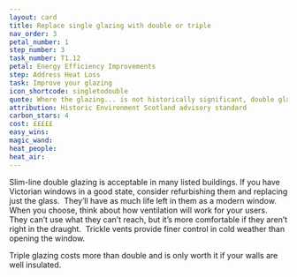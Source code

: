 ```yaml
---
layout: card
title: Replace single glazing with double or triple
nav_order: 3
petal_number: 1
step_number: 3
task_number: T1.12
petal: Energy Efficiency Improvements
step: Address Heat Loss
task: Improve your glazing
icon_shortcode: singletodouble
quote: Where the glazing... is not historically significant, double glazing units such as slimline can often be fitted into the existing window frames.
attribution: Historic Environment Scotland advisory standard
carbon_stars: 4
cost: £££££
easy_wins: 
magic_wand: 
heat_people: 
heat_air: 
---
```


<p>Slim-line double glazing is acceptable in many listed buildings. If you have Victorian windows in a good state, consider refurbishing them and replacing just the glass.  They’ll have as much life left in them as a modern window.  When you choose, think about how ventilation will work for your users.  They can’t use what they can’t reach, but it’s more comfortable if they aren’t right in the draught.  Trickle vents provide finer control in cold weather than opening the window.   </p><p>Triple glazing costs more than double and is only worth it if your walls are well insulated. </p> 
